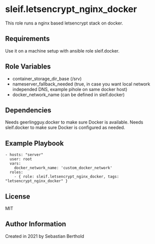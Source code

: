 sleif.letsencrypt_nginx_docker
============

This role runs a nginx based letsencrypt stack on docker.

Requirements
------------

Use it on a machine setup with ansible role sleif.docker.

Role Variables
--------------
- container_storage_dir_base (/srv)
- nameserver_fallback_needed (true, in case you want local network independed DNS, example pihole on same docker host)
- docker_network_name (can be defined in sleif.docker)

Dependencies
------------

Needs geerlingguy.docker to make sure Docker is available.
Needs sleif.docker to make sure Docker is configured as needed.

Example Playbook
----------------

    - hosts: "server"
      user: root
      vars:
        docker_network_name: 'custom_docker_network'
      roles:
        - { role: sleif.letsencrypt_nginx_docker, tags: "letsencrypt_nginx_docker" }

License
-------

MIT

Author Information
------------------

Created in 2021 by Sebastian Berthold
